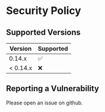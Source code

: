 # Security Policy

## Supported Versions

| Version | Supported          |
| ------- | ------------------ |
| 0.14.x   | :white_check_mark: |
| < 0.14.x   | :x:                |

## Reporting a Vulnerability

Please open an issue on github.

